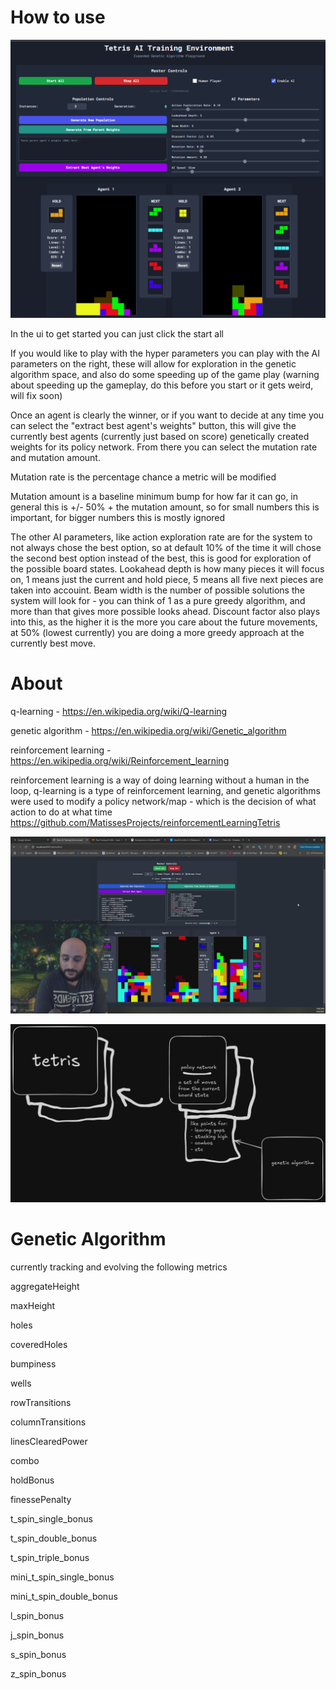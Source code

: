 # How to use
![how to use](pictures/howToUse.png)

In the ui to get started you can just click the start all

If you would like to play with the hyper parameters you can play with the AI parameters on the right, these will allow for exploration in the genetic algorithm space, and also do some speeding up of the game play (warning about speeding up the gameplay, do this before you start or it gets weird, will fix soon)

Once an agent is clearly the winner, or if you want to decide at any time you can select the "extract best agent's weights" button, this will give the currently best agents (currently just based on score) genetically created weights for its policy network. From there you can select the mutation rate and mutation amount.

Mutation rate is the percentage chance a metric will be modified

Mutation amount is a baseline minimum bump for how far it can go, in general this is +/- 50% + the mutation amount, so for small numbers this is important, for bigger numbers this is mostly ignored

The other AI parameters, like action exploration rate are for the system to not always chose the best option, so at default 10% of the time it will chose the second best option instead of the best, this is good for exploration of the possible board states. Lookahead depth is how many pieces it will focus on, 1 means just the current and hold piece, 5 means all five next pieces are taken into accouint. Beam width is the number of possible solutions the system will look for - you can think of 1 as a pure greedy algorithm, and more than that gives more possible looks ahead. Discount factor also plays into this, as the higher it is the more you care about the future movements, at 50% (lowest currently) you are doing a more greedy approach at the currently best move.

# About 
q-learning - https://en.wikipedia.org/wiki/Q-learning

genetic algorithm - https://en.wikipedia.org/wiki/Genetic_algorithm

reinforcement learning - https://en.wikipedia.org/wiki/Reinforcement_learning

reinforcement learning is a way of doing learning without a human in the loop, q-learning is a type of reinforcement learning, and genetic algorithms were used to modify a policy network/map - which is the decision of what action to do at what time
https://github.com/MatissesProjects/reinforcementLearningTetris

![machineLearning](pictures/machineLearningTetris.jpg)

![layout](pictures/currentLayout.png)

# Genetic Algorithm
currently tracking and evolving the following metrics

aggregateHeight

maxHeight

holes

coveredHoles

bumpiness

wells

rowTransitions

columnTransitions

linesClearedPower

combo

holdBonus

finessePenalty

t_spin_single_bonus

t_spin_double_bonus

t_spin_triple_bonus

mini_t_spin_single_bonus

mini_t_spin_double_bonus

l_spin_bonus

j_spin_bonus

s_spin_bonus

z_spin_bonus
